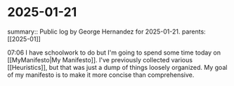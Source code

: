 #  2025-01-21

summary:: Public log by George Hernandez for 2025-01-21.
parents: [[2025-01]]

07:06 I have schoolwork to do but I'm going to spend some time today on [[MyManifesto|My  Manifesto]]. I've previously collected various [[Heuristics]], but that was just a dump of things loosely organized. My goal of my manifesto is to make it more concise than comprehensive.
